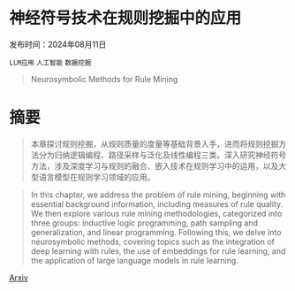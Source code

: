 # 神经符号技术在规则挖掘中的应用

发布时间：2024年08月11日

`LLM应用` `人工智能` `数据挖掘`

> Neurosymbolic Methods for Rule Mining

# 摘要

> 本章探讨规则挖掘，从规则质量的度量等基础背景入手，进而将规则挖掘方法分为归纳逻辑编程、路径采样与泛化及线性编程三类。深入研究神经符号方法，涉及深度学习与规则的融合、嵌入技术在规则学习中的运用，以及大型语言模型在规则学习领域的应用。

> In this chapter, we address the problem of rule mining, beginning with essential background information, including measures of rule quality. We then explore various rule mining methodologies, categorized into three groups: inductive logic programming, path sampling and generalization, and linear programming. Following this, we delve into neurosymbolic methods, covering topics such as the integration of deep learning with rules, the use of embeddings for rule learning, and the application of large language models in rule learning.

[Arxiv](https://arxiv.org/abs/2408.05773)